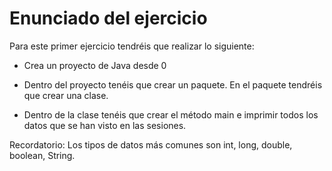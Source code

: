 
# Enunciado del ejercicio

Para este primer ejercicio tendréis que realizar lo siguiente:

* Crea un proyecto de Java desde 0

* Dentro del proyecto tenéis que crear un paquete. En el paquete tendréis que crear una clase.

* Dentro de la clase tenéis que crear el método main e imprimir todos los datos que se han visto en las sesiones.

Recordatorio: Los tipos de datos más comunes son int, long, double, boolean, String.

